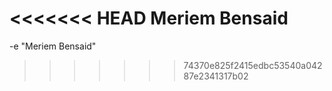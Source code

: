 <<<<<<< HEAD
Meriem Bensaid
=======
  -e "Meriem Bensaid" 
>>>>>>> 74370e825f2415edbc53540a04287e2341317b02
